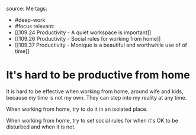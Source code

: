 source: Me
tags:
- #deep-work 
- #focus 
relevant:
- [[109.24 Productivity - A quiet workspace is important]]
- [[109.26 Productivity - Social rules for working from home]]
- [[109.37 Productivity - Monique is a beautiful and worthwhile use of of time]]

# It's hard to be productive from home

It is hard to be effective when working from home, around wife and kids, because my time is not my own. They can step into my reality at any time. 

When working from home, try to do it in an isolated place.

When working from home, try to set social rules for when it's OK to be disturbed and when it is not.